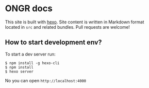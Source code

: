 # ONGR docs

This site is built with [hexo](http://hexo.io/). Site content is written in Markdown format located in `src` and related bundles. Pull requests are welcome!

## How to start development env?

To start a dev server run:

```
$ npm install -g hexo-cli
$ npm install
$ hexo server
```

No you can open `http://localhost:4000`